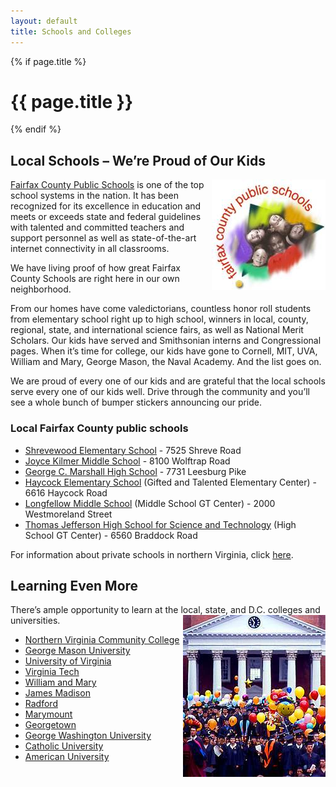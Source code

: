 ```yaml
---
layout: default
title: Schools and Colleges
---
```


{% if page.title %} 
# {{ page.title }}
{% endif %}

## Local Schools – We’re Proud of Our Kids

[Fairfax County Public Schools](http://www.fcps.edu) <img alt="Fairfax County Public Schools" class="inlineRight" src="images/school_fcps.jpg" style="float: right;" />is one of the top school systems in the nation. It has been recognized for its excellence in education and meets or exceeds state and federal guidelines with talented and committed teachers and support personnel as well as state-of-the-art internet connectivity in all classrooms.

We have living proof of how great Fairfax County Schools are right here in our own neighborhood.

From our homes have come valedictorians, countless honor roll students from elementary school right up to high school, winners in local, county, regional, state, and international science fairs, as well as National Merit Scholars. Our kids have served and Smithsonian interns and Congressional pages. When it’s time for college, our kids have gone to Cornell, MIT, UVA, William and Mary, George Mason, the Naval Academy. And the list goes on.

We are proud of every one of our kids and are grateful that the local schools serve every one of our kids well. Drive through the community and you’ll see a whole bunch of bumper stickers announcing our pride.

### Local Fairfax County public schools

*   [Shrevewood Elementary School](http://www.fcps.edu/ShrevewoodES/) - 7525 Shreve Road
*   [Joyce Kilmer Middle School](http://www.fcps.edu/KilmerMS/) - 8100 Wolftrap Road
*   [George C. Marshall High School](http://www.fcps.edu/MarshallHS/) - 7731 Leesburg Pike
*   [Haycock Elementary School](http://www.fcps.edu/HaycockES/) (Gifted and Talented Elementary Center) - 6616 Haycock Road
*   [Longfellow Middle School](http://www.fcps.edu/LongfellowMS/) (Middle School GT Center) - 2000 Westmoreland Street
*   [Thomas Jefferson High School for Science and Technology](http://www.tjhsst.edu/) (High School GT Center) - 6560 Braddock Road

For information about private schools in northern Virginia, click [here](http://www.northernva.com/c21/schools-private.html).

## Learning Even More

There’s ample opportunity to learn at the local, state, and D.C. colleges and universities. <img alt="University" class="inlineRight" src="images/school_uva.jpg" style="float: right;" />

*   [Northern Virginia Community College](http://www.nvcc.edu)
*   [George Mason University](http://www.gmu.edu)
*   [University of Virginia](http://www.virginia.edu)
*   [Virginia Tech](http://www.vt.edu)
*   [William and Mary](http://www.wm.edu)
*   [James Madison](http://www.jmu.edu)
*   [Radford](http://www.runet.edu)
*   [Marymount](http://www.marymount.edu)
*   [Georgetown](http://www.georgetown.edu)
*   [George Washington University](http://www.gwu.edu)
*   [Catholic University](http://www.cua.edu)
*   [American University](http://www.american.edu)
